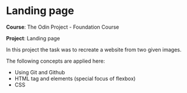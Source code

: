 # Landing page

**Course**: The Odin Project - Foundation Course


**Project**: Landing page


In this project the task was to recreate a website from two given images.


The following concepts are applied here:
- Using Git and Github
- HTML tag and elements (special focus of flexbox)
- CSS